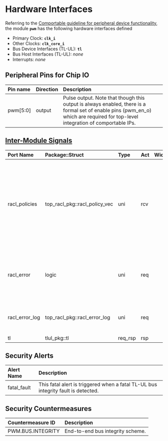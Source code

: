 # Hardware Interfaces

<!-- BEGIN CMDGEN util/regtool.py --interfaces ./hw/ip/pwm/data/pwm.hjson -->
Referring to the [Comportable guideline for peripheral device functionality](https://opentitan.org/book/doc/contributing/hw/comportability), the module **`pwm`** has the following hardware interfaces defined
- Primary Clock: **`clk_i`**
- Other Clocks: **`clk_core_i`**
- Bus Device Interfaces (TL-UL): **`tl`**
- Bus Host Interfaces (TL-UL): *none*
- Interrupts: *none*

## Peripheral Pins for Chip IO

| Pin name   | Direction   | Description                                                                                                                                                                     |
|:-----------|:------------|:--------------------------------------------------------------------------------------------------------------------------------------------------------------------------------|
| pwm[5:0]   | output      | Pulse output.  Note that though this output is always enabled, there is a formal set of enable pins (pwm_en_o) which are required for top-level integration of comportable IPs. |

## [Inter-Module Signals](https://opentitan.org/book/doc/contributing/hw/comportability/index.html#inter-signal-handling)

| Port Name      | Package::Struct               | Type    | Act   |   Width | Description                                                                                                                          |
|:---------------|:------------------------------|:--------|:------|--------:|:-------------------------------------------------------------------------------------------------------------------------------------|
| racl_policies  | top_racl_pkg::racl_policy_vec | uni     | rcv   |       1 | Incoming RACL policy vector from a racl_ctrl instance. The policy selection vector (parameter) selects the policy for each register. |
| racl_error     | logic                         | uni     | req   |       1 | RACL error indication signal. If 1, the error log contains valid information.                                                        |
| racl_error_log | top_racl_pkg::racl_error_log  | uni     | req   |       1 | RACL error log information of this module.                                                                                           |
| tl             | tlul_pkg::tl                  | req_rsp | rsp   |       1 |                                                                                                                                      |

## Security Alerts

| Alert Name   | Description                                                                       |
|:-------------|:----------------------------------------------------------------------------------|
| fatal_fault  | This fatal alert is triggered when a fatal TL-UL bus integrity fault is detected. |

## Security Countermeasures

| Countermeasure ID   | Description                      |
|:--------------------|:---------------------------------|
| PWM.BUS.INTEGRITY   | End-to-end bus integrity scheme. |


<!-- END CMDGEN -->
